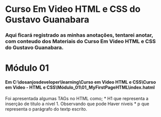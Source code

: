 # Curso Em Video HTML e CSS do Gustavo Guanabara
### Aqui ficará registrado as minhas anotações, tentarei anotar, com conteudo dos Materiais do Curso Em Video HTML e CSS do Gustavo Guanabara.

# Módulo 01
#### Em C:\dosanjosdeveloper\learning\Curso em  Video HTML e CSS\Curso em Video -  HTML e CSS\Módulo_01\01_MyFirstPageHTML\index.hatml

<p> Foi apresentada algumas TAGs no HTML como;
 * H1 que representa a inserção de titulo a nivel 1. Observando que pode Haver 
 niveis
  * p que representa o parágrafo do textp escrito.
